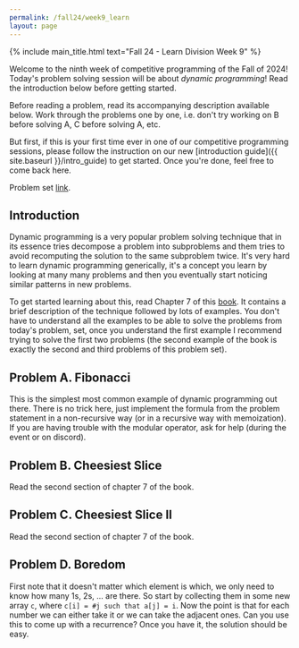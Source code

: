 ```yaml
---
permalink: /fall24/week9_learn
layout: page
---
```


{% include main_title.html text="Fall 24 - Learn Division Week 9" %}

Welcome to the ninth week of competitive programming of the Fall of
2024! Today's problem solving session will be about *dynamic
programming*! Read the introduction below before getting started.

Before reading a problem, read its accompanying description available
below. Work through the problems one by one, i.e. don't try working on
B before solving A, C before solving A, etc.

But first, if this is your first time ever in one of our
competitive programming sessions, please follow the instruction on our
new [introduction guide]({{ site.baseurl }}/intro_guide) to get
started. Once you're done, feel free to come back here.

Problem set [link](https://codeforces.com/group/hNnRWqFua0/contest/566988).

## Introduction

Dynamic programming is a very popular problem solving technique that
in its essence tries decompose a problem into subproblems and them
tries to avoid recomputing the solution to the same subproblem
twice. It's very hard to learn dynamic programming generically, it's a
concept you learn by looking at many many problems and then you
eventually start noticing similar patterns in new problems.

To get started learning about this, read Chapter 7 of this
[book](https://cses.fi/book/book.pdf). It contains a brief description
of the technique followed by lots of examples. You don't have to
understand all the examples to be able to solve the problems from
today's problem, set, once you understand the first example I
recommend trying to solve the first two problems (the second example
of the book is exactly the second and third problems of this problem
set).

## Problem A. Fibonacci

This is the simplest most common example of dynamic programming out
there. There is no trick here, just implement the formula from the
problem statement in a non-recursive way (or in a recursive way with
memoization). If you are having trouble with the modular operator, ask
for help (during the event or on discord).

## Problem B. Cheesiest Slice

Read the second section of chapter 7 of the book.

## Problem C. Cheesiest Slice II

Read the second section of chapter 7 of the book.

## Problem D. Boredom

First note that it doesn't matter which element is which, we only need
to know how many 1s, 2s, ... are there. So start by collecting them in
some new array `c`, where `c[i] = #j such that a[j] = i`. Now the
point is that for each number we can either take it or we can take the
adjacent ones. Can you use this to come up with a recurrence? Once you
have it, the solution should be easy.